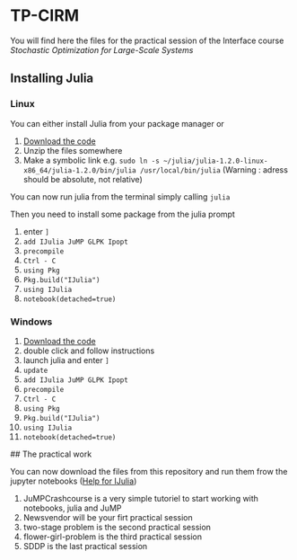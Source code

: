 # TP-CIRM

You will find here the files for the practical session of the Interface course 
*Stochastic Optimization for Large-Scale Systems*

## Installing Julia

### Linux

You can either install Julia from your package manager or
1. [Download the code](https://julialang.org/downloads/index.html)
2. Unzip the files somewhere
3. Make a symbolic link e.g. `sudo ln -s ~/julia/julia-1.2.0-linux-x86_64/julia-1.2.0/bin/julia /usr/local/bin/julia` (Warning : adress should be absolute, not relative)

You can now run julia from the terminal simply calling `julia`

Then you need to install some package from the julia prompt
1. enter `]`
2. `add IJulia JuMP GLPK Ipopt`
3. `precompile`
4. `Ctrl - C`
5. `using Pkg`
6. `Pkg.build("IJulia")`
7. `using IJulia`
8. `notebook(detached=true)`

### Windows 

1. [Download the code](https://julialang.org/downloads/index.html)
2. double click and follow instructions
3. launch julia and enter `]`
4. `update`
5. `add IJulia JuMP GLPK Ipopt`
6. `precompile`
7. `Ctrl - C`
8. `using Pkg`
9. `Pkg.build("IJulia")`
10. `using IJulia`
11. `notebook(detached=true)`

## The practical work

You can now download the files from this repository and run them frow the jupyter notebooks
([Help for IJulia](https://github.com/JuliaLang/IJulia.jl))

1. JuMPCrashcourse is a very simple tutoriel to start working with notebooks, julia and JuMP
2. Newsvendor will be your firt practical session
3. two-stage problem is the second practical session
4. flower-girl-problem is the third practical session
5. SDDP is the last practical session
